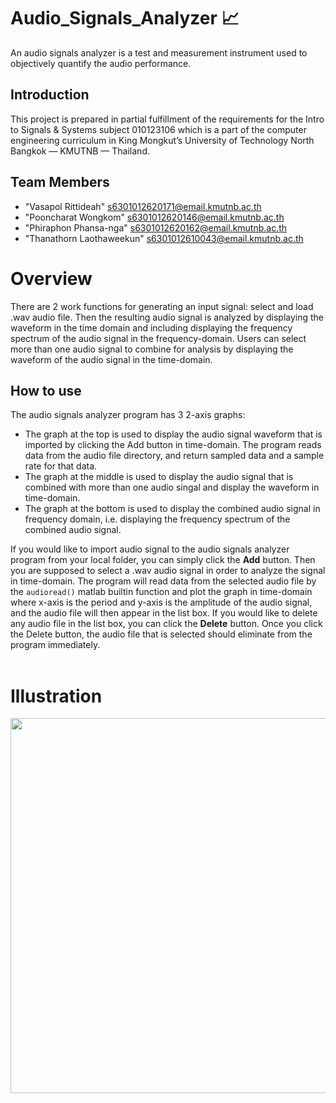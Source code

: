 # Audio_Signals_Analyzer 📈
An audio signals analyzer is a test and measurement instrument used to objectively quantify the audio performance.
## Introduction
This project is prepared in partial fulfillment of the requirements for the Intro to Signals & Systems subject 010123106 which is a part of the computer engineering curriculum in King Mongkut’s University of Technology North Bangkok — KMUTNB — Thailand.
## Team Members
- "Vasapol Rittideah" s6301012620171@email.kmutnb.ac.th
- "Pooncharat Wongkom" s6301012620146@email.kmutnb.ac.th
- "Phiraphon Phansa-nga" s6301012620162@email.kmutnb.ac.th
- "Thanathorn Laothaweekun" s6301012610043@email.kmutnb.ac.th
# Overview
There are 2 work functions for generating an input signal: select and load .wav audio file. Then the resulting audio signal is analyzed by displaying the waveform in the time domain and including displaying the frequency spectrum of the audio signal in the frequency-domain. Users can select more than one audio signal to combine for analysis by displaying the waveform of the audio signal in the time-domain.
## How to use
The audio signals analyzer program has 3 2-axis graphs:
- The graph at the top is used to display the audio signal waveform that is imported by clicking the Add button in time-domain. The program reads data from the audio file directory, and return sampled data and a sample rate for that data.
- The graph at the middle is used to display the audio signal that is combined with more than one audio singal and display the waveform in time-domain.
- The graph at the bottom is used to display the combined audio signal in frequency domain, i.e. displaying the frequency spectrum of the combined audio signal.

If you would like to import audio signal to the audio signals analyzer program from your local folder, you can simply click the **Add** button. Then you are supposed to select a .wav audio signal in order to analyze the signal in time-domain. The program will read data from the selected audio file by the `audioread()` matlab builtin function and plot the graph in time-domain where x-axis is the period and y-axis is the amplitude of the audio signal, and the audio file will then appear in the list box. If you would like to delete any audio file in the list box, you can click the **Delete** button. Once you click the Delete button, the audio file that is selected should eliminate from the program immediately.<br><br>

# Illustration
<p><img src="https://user-images.githubusercontent.com/88476531/142589289-718b9ee2-0aa5-4f8e-b3e8-be8ec4539b81.png" width="auto" height="600"></p>

